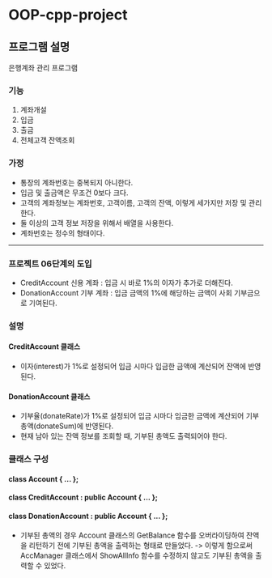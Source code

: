 # OOP-cpp-project

## 프로그램 설명

은행계좌 관리 프로그램

### 기능

1. 계좌개설
2. 입금
3. 출금
4. 전체고객 잔액조회

### 가정

- 통장의 계좌번호는 중복되지 아니한다.
- 입금 및 출금액은 무조건 0보다 크다.
- 고객의 계좌정보는 계좌번호, 고객이름, 고객의 잔액, 이렇게 세가지만 저장 및 관리한다.
- 둘 이상의 고객 정보 저장을 위해서 배열을 사용한다.
- 계좌번호는 정수의 형태이다.

---

### 프로젝트 06단계의 도입

- CreditAccount 신용 계좌 :
  입금 시 바로 1%의 이자가 추가로 더해진다.
- DonationAccount 기부 계좌 : 입금 금액의 1%에 해당하는 금액이 사회 기부금으로 기여된다.

### 설명

#### CreditAccount 클래스

- 이자(interest)가 1%로 설정되어 입금 시마다 입금한 금액에 계산되어 잔액에 반영된다.

#### DonationAccount 클래스

- 기부율(donateRate)가 1%로 설정되어 입금 시마다 임금한 금액에 계산되어 기부총액(donateSum)에 반영된다.
- 현재 남아 있는 잔액 정보를 조회할 때, 기부된 총액도 출력되어야 한다.

### 클래스 구성

#### class Account { ... };

#### class CreditAccount : public Account { ... };

#### class DonationAccount : public Account { ... };

- 기부된 총액의 경우 Account 클래스의 GetBalance 함수를 오버라이딩하여 잔액을 리턴하기 전에 기부된 총액을 출력하는 형태로 만들었다. -> 이렇게 함으로써 AccManager 클래스에서 ShowAllInfo 함수를 수정하지 않고도 기부된 총액을 출력할 수 있었다.
